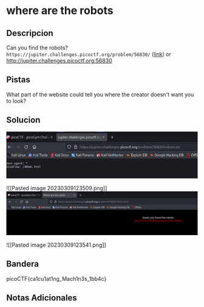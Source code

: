 # where are the robots

## Descripcion
Can you find the robots? `https://jupiter.challenges.picoctf.org/problem/56830/` ([link](https://jupiter.challenges.picoctf.org/problem/56830/)) or http://jupiter.challenges.picoctf.org:56830

## Pistas
What part of the website could tell you where the creator doesn't want you to look?

## Solucion 
![visible en Github](https://github.com/Alexlife2002003/ChallengesCTF/blob/main/Retos-Seguridad/Actividad%2005-%20Retos%20web%20parte%201/Pasted%20image%2020230309123509.png)

![[Pasted image 20230309123509.png]]
![visible en Github](https://github.com/Alexlife2002003/ChallengesCTF/blob/main/Retos-Seguridad/Actividad%2005-%20Retos%20web%20parte%201/Pasted%20image%2020230309123541.png)

![[Pasted image 20230309123541.png]]

## Bandera
picoCTF{ca1cu1at1ng_Mach1n3s_1bb4c}

## Notas Adicionales 

